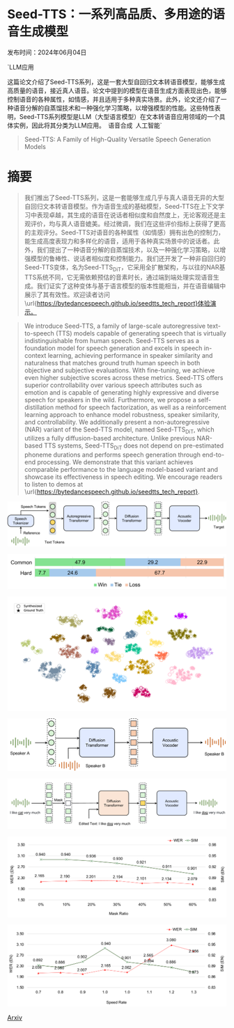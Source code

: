 # Seed-TTS：一系列高品质、多用途的语音生成模型

发布时间：2024年06月04日

`LLM应用

这篇论文介绍了Seed-TTS系列，这是一套大型自回归文本转语音模型，能够生成高质量的语音，接近真人语音。论文中提到的模型在语音生成方面表现出色，能够控制语音的各种属性，如情感，并且适用于多种真实场景。此外，论文还介绍了一种语音分解的自蒸馏技术和一种强化学习策略，以增强模型的性能。这些特性表明，Seed-TTS系列模型是LLM（大型语言模型）在文本转语音应用领域的一个具体实例，因此将其分类为LLM应用。` `语音合成` `人工智能`

> Seed-TTS: A Family of High-Quality Versatile Speech Generation Models

# 摘要

> 我们推出了Seed-TTS系列，这是一套能够生成几乎与真人语音无异的大型自回归文本转语音模型。作为语音生成的基础模型，Seed-TTS在上下文学习中表现卓越，其生成的语音在说话者相似度和自然度上，无论客观还是主观评价，均与真人语音媲美。经过微调，我们在这些评价指标上获得了更高的主观评分。Seed-TTS对语音的各种属性（如情感）拥有出色的控制力，能生成高度表现力和多样化的语音，适用于各种真实场景中的说话者。此外，我们提出了一种语音分解的自蒸馏技术，以及一种强化学习策略，以增强模型的鲁棒性、说话者相似度和控制能力。我们还开发了一种非自回归的Seed-TTS变体，名为$\text{Seed-TTS}_\text{DiT}$，它采用全扩散架构，与以往的NAR基TTS系统不同，它无需依赖预估的音素时长，通过端到端处理实现语音生成。我们证实了这种变体与基于语言模型的版本性能相当，并在语音编辑中展示了其有效性。欢迎读者访问\url{https://bytedancespeech.github.io/seedtts_tech_report}体验演示。

> We introduce Seed-TTS, a family of large-scale autoregressive text-to-speech (TTS) models capable of generating speech that is virtually indistinguishable from human speech. Seed-TTS serves as a foundation model for speech generation and excels in speech in-context learning, achieving performance in speaker similarity and naturalness that matches ground truth human speech in both objective and subjective evaluations. With fine-tuning, we achieve even higher subjective scores across these metrics. Seed-TTS offers superior controllability over various speech attributes such as emotion and is capable of generating highly expressive and diverse speech for speakers in the wild. Furthermore, we propose a self-distillation method for speech factorization, as well as a reinforcement learning approach to enhance model robustness, speaker similarity, and controllability. We additionally present a non-autoregressive (NAR) variant of the Seed-TTS model, named $\text{Seed-TTS}_\text{DiT}$, which utilizes a fully diffusion-based architecture. Unlike previous NAR-based TTS systems, $\text{Seed-TTS}_\text{DiT}$ does not depend on pre-estimated phoneme durations and performs speech generation through end-to-end processing. We demonstrate that this variant achieves comparable performance to the language model-based variant and showcase its effectiveness in speech editing. We encourage readers to listen to demos at \url{https://bytedancespeech.github.io/seedtts_tech_report}.

![Seed-TTS：一系列高品质、多用途的语音生成模型](../../../paper_images/2406.02430/x1.png)

![Seed-TTS：一系列高品质、多用途的语音生成模型](../../../paper_images/2406.02430/visualization_v3.png)

![Seed-TTS：一系列高品质、多用途的语音生成模型](../../../paper_images/2406.02430/x2.png)

![Seed-TTS：一系列高品质、多用途的语音生成模型](../../../paper_images/2406.02430/x3.png)

![Seed-TTS：一系列高品质、多用途的语音生成模型](../../../paper_images/2406.02430/x4.png)

![Seed-TTS：一系列高品质、多用途的语音生成模型](../../../paper_images/2406.02430/x5.png)

![Seed-TTS：一系列高品质、多用途的语音生成模型](../../../paper_images/2406.02430/x6.png)

[Arxiv](https://arxiv.org/abs/2406.02430)